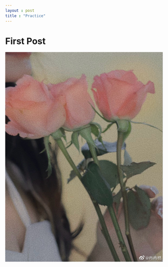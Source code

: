 ```yaml
---
layout : post
title : "Practice"
---
```

# First Post

<img src="https://github.com/KangMingyu0503/KangMingyu0503.github.io/blob/master/_posts/assets/images/EDC902E2-95CD-433F-B85B-6510F6D2067E_1_105_c.jpeg?raw=True"
     alt="Markdown Monster icon"/>


